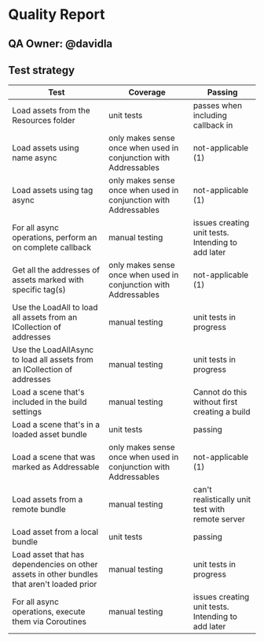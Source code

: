 # Quality Report

## QA Owner: @davidla

## Test strategy

| Test                                                                                       | Coverage                                                         | Passing                                            |
|--------------------------------------------------------------------------------------------|------------------------------------------------------------------|----------------------------------------------------|
| Load assets from the Resources folder                                                      | unit tests                                                       | passes when including callback in                  |
| Load assets using name async                                                               | only makes sense once when used in conjunction with Addressables | not-applicable (1)                                 |
| Load assets using tag async                                                                | only makes sense once when used in conjunction with Addressables | not-applicable (1)                                 |
| For all async operations, perform an on complete callback                                  | manual testing                                                   | issues creating unit tests. Intending to add later |
| Get all the addresses of assets marked with specific tag(s)                                | only makes sense once when used in conjunction with Addressables | not-applicable (1)                                 |
| Use the LoadAll to load all assets from an ICollection of addresses                        | manual testing                                                   | unit tests in progress                             |
| Use the LoadAllAsync to load all assets from an ICollection of addresses                   | manual testing                                                   | unit tests in progress                             |
| Load a scene that's included in the build settings                                         | manual testing                                                   | Cannot do this without first creating a build      |
| Load a scene that's in a loaded asset bundle                                               | unit tests                                                       | passing                                            |
| Load a scene that was marked as Addressable                                                | only makes sense once when used in conjunction with Addressables | not-applicable (1)                                 |
| Load assets from a remote bundle                                                           | manual testing                                                   | can't realistically unit test with remote server   |
| Load asset from a local bundle                                                             | unit tests                                                       | passing                                            |
| Load asset that has dependencies on other assets in other bundles that aren't loaded prior | manual testing                                                   | unit tests in progress                             |
| For all async operations, execute them via Coroutines                                      | manual testing                                                   | issues creating unit tests. Intending to add later |


